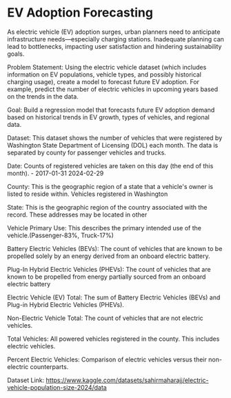 #  EV Adoption Forecasting
As electric vehicle (EV) adoption surges, urban planners need to anticipate infrastructure needs—especially charging stations. Inadequate planning can lead to bottlenecks, impacting user satisfaction and hindering sustainability goals.

Problem Statement: Using the electric vehicle dataset (which includes information on EV populations, vehicle types, and possibly historical charging usage), create a model to forecast future EV adoption. For example, predict the number of electric vehicles in upcoming years based on the trends in the data.

Goal: Build a regression model that forecasts future EV adoption demand based on historical trends in EV growth, types of vehicles, and regional data.

Dataset: This dataset shows the number of vehicles that were registered by Washington State Department of Licensing (DOL) each month. The data is separated by county for passenger vehicles and trucks.

Date: Counts of registered vehicles are taken on this day (the end of this month). - 2017-01-31 2024-02-29 

County: This is the geographic region of a state that a vehicle's owner is listed to reside within. Vehicles registered in Washington

State: This is the geographic region of the country associated with the record. These addresses may be located in other

Vehicle Primary Use: This describes the primary intended use of the vehicle.(Passenger-83%, Truck-17%)

Battery Electric Vehicles (BEVs): The count of vehicles that are known to be propelled solely by an energy derived from an onboard electric battery.

Plug-In Hybrid Electric Vehicles (PHEVs): The count of vehicles that are known to be propelled from energy partially sourced from an onboard electric battery

Electric Vehicle (EV) Total: The sum of Battery Electric Vehicles (BEVs) and Plug-in Hybrid Electric Vehicles (PHEVs).

Non-Electric Vehicle Total: The count of vehicles that are not electric vehicles.

Total Vehicles: All powered vehicles registered in the county. This includes electric vehicles.

Percent Electric Vehicles: Comparison of electric vehicles versus their non-electric counterparts.

Dataset Link: https://www.kaggle.com/datasets/sahirmaharajj/electric-vehicle-population-size-2024/data
